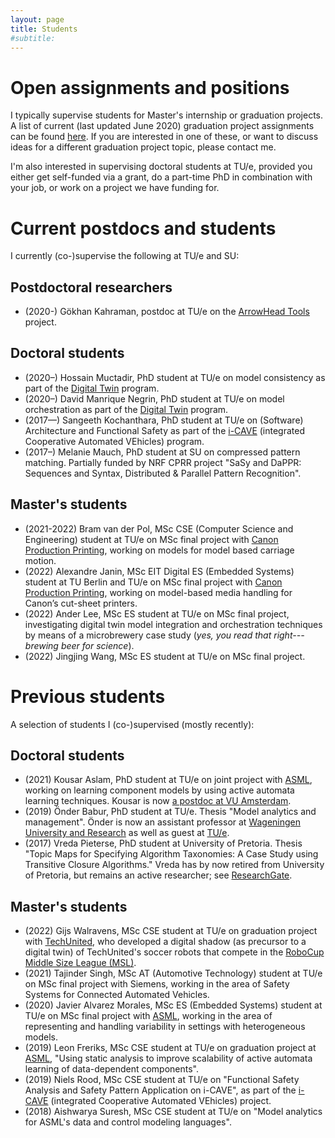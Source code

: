 ```yaml
---
layout: page
title: Students
#subtitle:
---
```


# Open assignments and positions

I typically supervise students for Master's internship or graduation projects. A list of current (last updated June 2020) graduation project assignments can be found [here](https://assignments.win.tue.nl/search?q=cleophas). If you are interested in one of these, or want to discuss ideas for a different graduation project topic, please contact me.

I'm also interested in supervising doctoral students at TU/e, provided you either get self-funded via a grant, do a part-time PhD in combination with your job, or work on a project we have funding for.

<!-- At the moment (June 2020), we have [Two PhD positions on methodology and tool support for effective digital twinning](https://jobs.tue.nl/en/vacancy/two-phd-positions-on-methodology-and-tool-support-for-effective-digital-twinning-852762.html). -->


# Current postdocs and students

I currently (co-)supervise the following at TU/e and SU:

## Postdoctoral researchers

* (2020-) Gökhan Kahraman, postdoc at TU/e on the [ArrowHead Tools](https://arrowhead.eu/arrowheadtools) project.

## Doctoral students

* (2020–) Hossain Muctadir, PhD student at TU/e on model consistency as part of the [Digital Twin](https://www.digital-twin-research.nl) program.
* (2020–) David Manrique Negrin, PhD student at TU/e on model orchestration as part of the [Digital Twin](https://www.digital-twin-research.nl) program.
* (2017—) Sangeeth Kochanthara, PhD student at TU/e on (Software) Architecture and Functional Safety as part of the [i-CAVE](https://i-cave.nl) (integrated Cooperative Automated VEhicles) program.
* (2017–) Melanie Mauch, PhD student at SU on compressed pattern matching. Partially funded by NRF CPRR project "SaSy and DaPPR: Sequences and Syntax, Distributed & Parallel Pattern Recognition".

## Master's students

* (2021-2022) Bram van der Pol, MSc CSE (Computer Science and Engineering) student at TU/e on MSc final project with [Canon Production Printing](https://cpp.canon), working on models for model based carriage motion.
* (2022) Alexandre Janin, MSc EIT Digital ES (Embedded Systems) student at TU Berlin and TU/e on MSc final project with [Canon Production Printing](https://cpp.canon), working on model-based media handling for Canon’s cut-sheet printers.
* (2022) Ander Lee, MSc ES student at TU/e on MSc final project, investigating digital twin model integration and orchestration techniques by means of a microbrewery case study (_yes, you read that right---brewing beer for science_).
* (2022) Jingjing Wang, MSc ES student at TU/e on MSc final project.

# Previous students

A selection of students I (co-)supervised (mostly recently):

## Doctoral students

* (2021) Kousar Aslam, PhD student at TU/e on joint project with [ASML](https://www.asml.com), working on learning component models by using active automata learning techniques. Kousar is now [a postdoc at VU Amsterdam](https://research.vu.nl/en/persons/kousar-aslam).
* (2019) Önder Babur, PhD student at TU/e. Thesis "Model analytics and management". Önder is now an assistant professor at [Wageningen University and Research](https://research.wur.nl/en/persons/önder-babur) as well as guest at [TU/e](https://research.tue.nl/en/persons/önder-babur).
* (2017) Vreda Pieterse, PhD student at University of Pretoria. Thesis "Topic Maps for Specifying Algorithm Taxonomies: A Case Study using Transitive Closure Algorithms." Vreda has by now retired from University of Pretoria, but remains an active researcher; see [ResearchGate](https://www.researchgate.net/profile/Vreda-Pieterse).

## Master's students

* (2022) Gijs Walravens, MSc CSE student at TU/e on graduation project with [TechUnited](https://www.techunited.nl), who developed a digital shadow (as precursor to a digital twin) of TechUnited's soccer robots that compete in the [RoboCup Middle Size League (MSL)](https://msl.robocup.org).
* (2021) Tajinder Singh, MSc AT (Automotive Technology) student at TU/e on MSc final project with Siemens, working in the area of Safety Systems for Connected Automated Vehicles.
* (2020) Javier Alvarez Morales, MSc ES (Embedded Systems) student at TU/e on MSc final project with [ASML](https://www.asml.com), working in the area of representing and handling variability in settings with heterogeneous models.
* (2019) Leon Freriks, MSc CSE student at TU/e on graduation project at [ASML](https://www.asml.com), "Using static analysis to improve scalability
of active automata learning of data-dependent components".
* (2019) Niels Rood, MSc CSE student at TU/e on "Functional Safety Analysis and Safety Pattern Application on i-CAVE", as part of the [i-CAVE](https://i-cave.nl) (integrated Cooperative Automated VEhicles) project.
* (2018) Aishwarya Suresh, MSc CSE student at TU/e on "Model analytics for ASML's data and control modeling languages".
